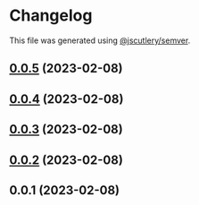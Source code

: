 # Changelog

This file was generated using [@jscutlery/semver](https://github.com/jscutlery/semver).

## [0.0.5](https://github.com/MaurizioContino/SLngTemplate/compare/slavatar-slavatar-0.0.4...slavatar-slavatar-0.0.5) (2023-02-08)



## [0.0.4](https://github.com/MaurizioContino/SLngTemplate/compare/slavatar-slavatar-0.0.3...slavatar-slavatar-0.0.4) (2023-02-08)



## [0.0.3](https://github.com/MaurizioContino/SLngTemplate/compare/slavatar-slavatar-0.0.2...slavatar-slavatar-0.0.3) (2023-02-08)



## [0.0.2](https://github.com/MaurizioContino/SLngTemplate/compare/slavatar-slavatar-0.0.1...slavatar-slavatar-0.0.2) (2023-02-08)



## 0.0.1 (2023-02-08)
